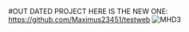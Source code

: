 #OUT DATED PROJECT HERE IS THE NEW ONE: https://github.com/Maximus23451/testweb
![MHD3](https://github.com/user-attachments/assets/e94f28e3-54a5-4283-8061-45bda1da8a21)
